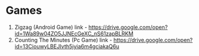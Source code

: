 # Games

1. Zigzag (Android Game) 
   link - https://drive.google.com/open?id=1Wa89w04ZO5JJNEcGeXC_nS61zapBLRKM
2. Counting The Minutes (Pc Game)
   link - https://drive.google.com/open?id=13CiouwyLBEJIvth5jyia6m4gciakaQ6u

